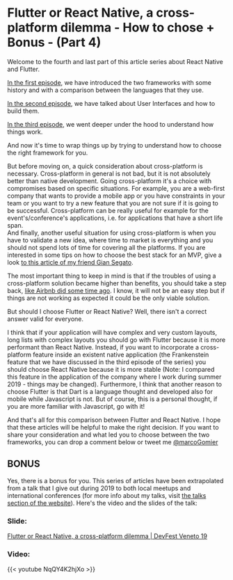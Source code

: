 # Flutter or React Native, a cross-platform dilemma - How to chose + Bonus - (Part 4)


Welcome to the fourth and last part of this article series about React Native and Flutter. 

[In the first episode](http://marcogomiero.com/posts/2019/rn-flutter-dilemma-1-intro/), we have introduced the two frameworks with some history and with a comparison between the languages that they use.

[In the second episode](http://marcogomiero.com/posts/2019/rn-flutter-dilemma-2-ui/), we have talked about User Interfaces and how to build them. 

[In the third episode](http://marcogomiero.com/posts/2019/rn-flutter-dilemma-3-under-hood/), we went deeper under the hood to understand how things work.

And now it's time to wrap things up by trying to understand how to choose the right framework for you.

But before moving on, a quick consideration about cross-platform is necessary. Cross-platform in general is not bad, but it is not absolutely better than native development. Going cross-platform it's a choice with compromises based on specific situations. For example, you are a web-first company that wants to provide a mobile app or you have constraints in your team or you want to try a new feature that you are not sure if it is going to be successful. 
Cross-platform can be really useful for example for the event's/conference's applications, i.e. for applications that have a short life span.  
And finally, another useful situation for using cross-platform is when you have to validate a new idea, where time to market is everything and you should not spend lots of time for covering all the platforms. If you are interested in some tips on how to choose the best stack for an MVP, give a look [to this article of my friend Gian Segato](https://giansegato.com/essays/a-technical-framework-for-early-stage-startups/).

The most important thing to keep in mind is that if the troubles of using a cross-platform solution became higher than benefits, you should take a step back, [like Airbnb did some time ago](https://medium.com/airbnb-engineering/sunsetting-react-native-1868ba28e30a). I know, it will not be an easy step but if things are not working as expected it could be the only viable solution.

But should I choose Flutter or React Native? Well, there isn't a correct answer valid for everyone.

I think that if your application will have complex and very custom layouts, long lists with complex layouts you should go with Flutter because it is more performant than React Native. Instead, if you want to incorporate a cross-platform feature inside an existent native application (the Frankenstein feature that we have discussed in the third episode of the series) you should choose React Native because it is more stable (Note: I compared this feature in the application of the company where I work during summer 2019 - things may be changed). Furthermore, I think that another reason to choose Flutter is that Dart is a language thought and developed also for mobile while Javascript is not. But of course, this is a personal thought, if you are more familiar with Javascript, go with it!

And that's all for this comparison between Flutter and React Native. I hope that these articles will be helpful to make the right decision. If you want to share your consideration and what led you to choose between the two frameworks, you can drop a comment below or tweet me [@marcoGomier](https://twitter.com/marcoGomier)

## BONUS

Yes, there is a bonus for you. This series of articles have been extrapolated from a talk that I give out during 2019 to both local meetups and international conferences (for more info about my talks, visit [the talks section of the website](https://www.marcogomiero.com/talks/)).
Here's the video and the slides of the talk:

### Slide:
[Flutter or React Native, a cross-platform dilemma | DevFest Veneto 19](https://speakerdeck.com/prof18/flutter-or-react-native-a-cross-platform-dilemma-devfest-veneto-19)

<script async class="speakerdeck-embed" data-id="02923dd271234bfe93db88058e894bab" data-ratio="1.77777777777778" src="//speakerdeck.com/assets/embed.js"></script>

### Video: 
{{< youtube NqQY4K2hjXo >}}
